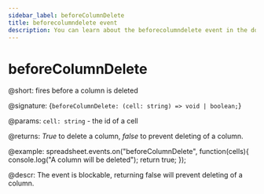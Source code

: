 ```yaml
---
sidebar_label: beforeColumnDelete
title: beforecolumndelete event
description: You can learn about the beforecolumndelete event in the documentation of the DHTMLX JavaScript Spreadsheet library. Browse developer guides and API reference, try out code examples and live demos, and download a free 30-day evaluation version of DHTMLX Spreadsheet.
---
```


# beforeColumnDelete

@short: fires before a column is deleted

@signature: {`beforeColumnDelete: (cell: string) => void | boolean;`}

@params:
`cell: string` - the id of a cell

@returns:
*True* to delete a column, *false* to prevent deleting of a column.

@example:
spreadsheet.events.on("beforeColumnDelete", function(cells){
	console.log("A column will be deleted");
    return true;
});

@descr:
The event is blockable, returning false will prevent deleting of a column.
